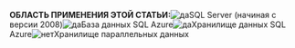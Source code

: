 <Token>**ОБЛАСТЬ ПРИМЕНЕНИЯ ЭТОЙ СТАТЬИ:**![да](media/yes.png)SQL Server (начиная с версии 2008)![да](media/yes.png)База данных SQL Azure![да](media/yes.png)Хранилище данных SQL Azure![нет](media/no.png)Хранилище параллельных данных</Token>

